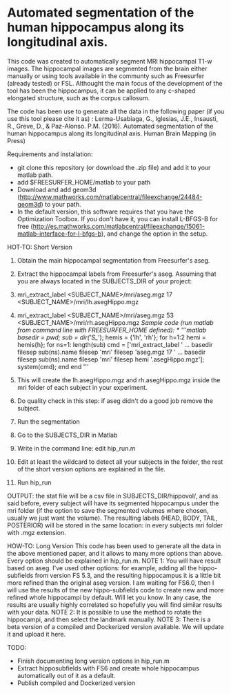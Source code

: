 # Automated segmentation of the human hippocampus along its longitudinal axis.

This code was created to automatically segment MRI hippocampal T1-w images. 
The hippocampal images are segmented from the brain either manually or using tools available in the communty such as Freesurfer (already tested) or FSL. 
Althought the main focus of the development of the tool has been the hippocampus, it can be applied to any c-shaped elongated structure, such as the corpus callosum. 

The code has been use to generate all the data in the following paper (if you use this tool please cite it as) :
Lerma-Usabiaga, G., Iglesias, J.E., Insausti, R., Greve, D., & Paz-Alonso. P.M. (2016).
Automated segmentation of the human hippocampus along its longitudinal axis. 
Human Brain Mapping (in Press)



Requirements and installation:
- git clone this repository (or download the .zip file) and add it to your matlab path. 
- add $FREESURFER_HOME/matlab to your path
- Download and add geom3d (http://www.mathworks.com/matlabcentral/fileexchange/24484-geom3d) to your path.
- In the default version, this software requires that you have the Optimization Toolbox. If you don't have it, you can install L-BFGS-B for free (http://es.mathworks.com/matlabcentral/fileexchange/15061-matlab-interface-for-l-bfgs-b), and change the option in the setup.



HOT-TO: Short Version
1. Obtain the main hippocampal segmentation from Freesurfer's aseg.
  1. Extract the hippocampal labels from Freesurfer's aseg. Assuming that you are always located in the SUBJECTS_DIR of your project: 
  2. mri_extract_label  <SUBJECT_NAME>/mri/aseg.mgz 17  <SUBJECT_NAME>/mri/lh.asegHippo.mgz
  3. mri_extract_label  <SUBJECT_NAME>/mri/aseg.mgz 53  <SUBJECT_NAME>/mri/rh.asegHippo.mgz
  *Sample code (run matlab from command line with FREESURFER_HOME defined): *
'''matlab
basedir = pwd;
sub = dir('S_*'); 
hemis = {'lh', 'rh'};
for h=1:2
    hemi = hemis{h};
    for ns=1: length(sub)
        cmd = ['mri_extract_label ' ...
               basedir filesep sub(ns).name filesep 'mri' filesep 'aseg.mgz 17 ' ...
               basedir filesep sub(ns).name filesep 'mri' filesep hemi '.asegHippo.mgz'];
        system(cmd);
    end
end
'''
  4. This will create the lh.asegHippo.mgz and rh.asegHippo.mgz inside the mri folder of each subject in your experiment. 
  5. Do quality check in this step: if aseg didn't do a good job remove the subject. 

2. Run the segmentation
  1. Go to the SUBJECTS_DIR in Matlab
  2. Write in the command line: edit hip_run.m
  3. Edit at least the wildcard to detect all your subjects in the folder, the rest of the short version options are explained in the file. 
  4. Run hip_run

OUTPUT: the stat file will be a csv file in SUBJECTS_DIR/hippovol/, and as said before, every subject will have its segmented hippocampus under the mri folder (if the option to save the segmented volumes where chosen, usually we just want the volume). The resulting labels (HEAD, BODY, TAIL, POSTERIOR) will be stored in the same location: in every subjects mri folder with .mgz extension. 



HOW-TO: Long Version
This code has been used to generate all the data in the above mentioned paper, and it allows to many more options than above. 
Every option should be explained in hip_run.m.
NOTE 1: You will have result based on aseg. I've used other options: for example, adding all the hippo-subfields from version FS 5.3, and the resulting hippocampus it is a little bit more refined than the original aseg version. I am waiting for FS6.0, then I will use the results of the new hippo-subfields code to create new and more refined whole hippocampi by default. Will let you know. In any case, the results are usually highly correlated so hopefully you will find similar results with your data. 
NOTE 2: It is possible to use the method to rotate the hippocampi, and then select the landmark manually. 
NOTE 3: There is a beta version of a compiled and Dockerized version available. We will update it and upload it here. 



TODO: 
- Finish documenting long version options in hip_run.m
- Extract hipposubfields with FS6 and create whole hippocampus automatically out of it as a default.
- Publish compiled and Dockerized version












